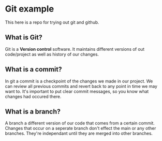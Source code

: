 # Git example
This here is a repo for trying out git and github.

## What is Git?
Git is a **Version control** software. It maintains different versions of out code/project as well as history of our changes.

## What is a commit?
In git a commit is a checkpoint of the changes we made in our project. We can review all previous commits and revert back to any point in time we may want to. It's important to put clear commit messages, so you know what changes had occured there.

## What is a branch?
A branch a different version of our code that comes from a certain commit. Changes that occur on a seperate branch don't effect the main or any other branches. They're independant until they are merged into other branches.